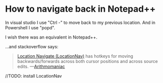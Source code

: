 # How to navigate back in Notepad++

In visual studio I use "Ctrl -" to move back to my previous location. And in Powershell I use "popd".

I wish there was an equivalent in Notepad++.

...and stackoverflow says:

> [Location Navigate (LocationNav)](http://sourceforge.net/projects/locationnav/) has hotkeys for moving backwards/forwards across both cursor positions and across source edits.
> &mdash;[Arithmomaniac](http://stackoverflow.com/a/17410670)


//TODO: install LocationNav